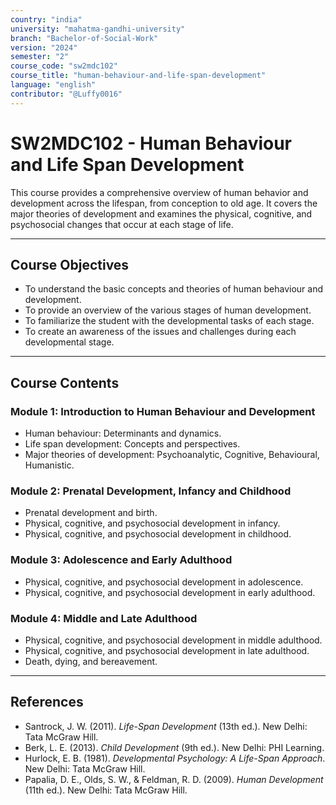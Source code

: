 ```yaml
---
country: "india"
university: "mahatma-gandhi-university"
branch: "Bachelor-of-Social-Work"
version: "2024"
semester: "2"
course_code: "sw2mdc102"
course_title: "human-behaviour-and-life-span-development"
language: "english"
contributor: "@Luffy0016"
---
```

# SW2MDC102 - Human Behaviour and Life Span Development

This course provides a comprehensive overview of human behavior and development across the lifespan, from conception to old age. It covers the major theories of development and examines the physical, cognitive, and psychosocial changes that occur at each stage of life.

---
## Course Objectives

* To understand the basic concepts and theories of human behaviour and development.
* To provide an overview of the various stages of human development.
* To familiarize the student with the developmental tasks of each stage.
* To create an awareness of the issues and challenges during each developmental stage.

---
## Course Contents

### Module 1: Introduction to Human Behaviour and Development
* Human behaviour: Determinants and dynamics.
* Life span development: Concepts and perspectives.
* Major theories of development: Psychoanalytic, Cognitive, Behavioural, Humanistic.

### Module 2: Prenatal Development, Infancy and Childhood
* Prenatal development and birth.
* Physical, cognitive, and psychosocial development in infancy.
* Physical, cognitive, and psychosocial development in childhood.

### Module 3: Adolescence and Early Adulthood
* Physical, cognitive, and psychosocial development in adolescence.
* Physical, cognitive, and psychosocial development in early adulthood.

### Module 4: Middle and Late Adulthood
* Physical, cognitive, and psychosocial development in middle adulthood.
* Physical, cognitive, and psychosocial development in late adulthood.
* Death, dying, and bereavement.

---
## References
* Santrock, J. W. (2011). *Life-Span Development* (13th ed.). New Delhi: Tata McGraw Hill.
* Berk, L. E. (2013). *Child Development* (9th ed.). New Delhi: PHI Learning.
* Hurlock, E. B. (1981). *Developmental Psychology: A Life-Span Approach*. New Delhi: Tata McGraw Hill.
* Papalia, D. E., Olds, S. W., & Feldman, R. D. (2009). *Human Development* (11th ed.). New Delhi: Tata McGraw Hill.